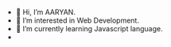 - 👋 Hi, I’m AARYAN.
- 👀 I’m interested in Web Development.
- 🌱 I’m currently learning Javascript language.
-

<!---
aaryanpawar16/aaryanpawar16 is a ✨ special ✨ repository because its `README.md` (this file) appears on your GitHub profile.
You can click the Preview link to take a look at your changes.
--->
